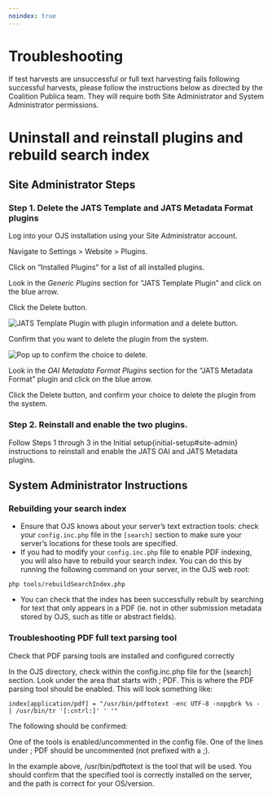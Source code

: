 ```yaml
---
noindex: true
---
```

# Troubleshooting
If test harvests are unsuccessful or full text harvesting fails following successful harvests, please follow the instructions below as directed by the Coalition Publica team. They will require both Site Administrator and System Administrator permissions. 

# Uninstall and reinstall plugins and rebuild search index

## Site Administrator Steps

### Step 1. Delete the JATS Template and JATS Metadata Format plugins

Log into your OJS installation using your Site Administrator account.

Navigate to Settings > Website > Plugins.

Click on “Installed Plugins” for a list of all installed plugins.

Look in the *Generic Plugins* section for “JATS Template Plugin” and click on the blue arrow. 

Click the Delete button.

![JATS Template Plugin with plugin information and a delete button.](./assets/DeleteJatsTemplate.png)

Confirm that you want to delete the plugin from the system.

![Pop up to confirm the choice to delete.](./assets/ConfirmDeleteJatsTemplate.png)

Look in the *OAI Metadata Format Plugins* section for the “JATS Metadata Format” plugin and click on the blue arrow. 

Click the Delete button, and confirm your choice to delete the plugin from the system.

### Step 2. Reinstall and enable the two plugins.

Follow Steps 1 through 3 in the Initial setup{initial-setup#site-admin} instructions to reinstall and enable the JATS OAI and JATS Metadata plugins.

## System Administrator Instructions

### Rebuilding your search index

* Ensure that OJS knows about your server’s text extraction tools: check your `config.inc.php` file in the `[search]` section to make sure your server’s locations for these tools are specified.
* If you had to modify your `config.inc.php` file to enable PDF indexing, you will also have to rebuild your search index. You can do this by running the following command on your server, in the OJS web root:

```
php tools/rebuildSearchIndex.php
```

* You can check that the index has been successfully rebuilt by searching for text that only appears in a PDF (ie. not in other submission metadata stored by OJS, such as title or abstract fields).


### Troubleshooting PDF full text parsing tool

Check that PDF parsing tools are installed and configured correctly

In the OJS directory, check within the config.inc.php file for the [search] section. Look under the area that starts with ; PDF. This is where the PDF parsing tool should be enabled. This will look something like:

```
index[application/pdf] = "/usr/bin/pdftotext -enc UTF-8 -nopgbrk %s - | /usr/bin/tr '[:cntrl:]' ' '"
```

The following should be confirmed:

One of the tools is enabled/uncommented in the config file. 
One of the lines under ; PDF should be uncommented (not prefixed with a ;).

In the example above, /usr/bin/pdftotext is the tool that will be used. You should confirm that the specified tool is correctly installed on the server, and the path is correct for your OS/version.
